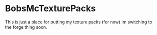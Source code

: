 # BobsMcTexturePacks
This is just a place for putting my texture packs (for now) Im switching to the forge thing soon.
